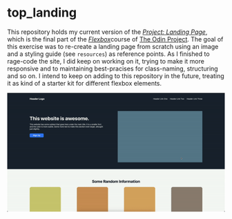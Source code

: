 # top_landing

This repository holds my current version of the [_Project: Landing Page_](https://www.theodinproject.com/lessons/foundations-landing-page), which is the final part of the [_Flexbox_](https://www.theodinproject.com/paths/foundations/courses/foundations#flexbox)course of [The Odin Project](https://www.theodinproject.com/).
The goal of this exercise was to re-create a landing page from scratch using an image and a styling guide (see `resources`) as reference points. As I finished to rage-code the site, I did keep on working on it, trying to make it more responsive and to maintaining best-pracises for class-naming, structuring and so on. I intend to keep on adding to this repository in the future, treating it as kind of a starter kit for different flexbox elements.

![gif](./resources/top-landing.gif)
